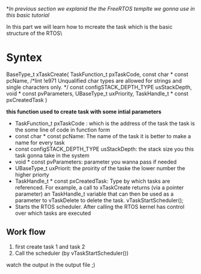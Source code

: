 **In previous section we explanid the the FreeRTOS templte we gonna use in this basic tutorial*

In this part we will learn how to mcreate the task which is the basic structure of the RTOS\

# Syntex
 BaseType_t xTaskCreate( TaskFunction_t pxTaskCode,
                            const char * const pcName, /*lint !e971 Unqualified char types are allowed for strings and single characters only. */
                            const configSTACK_DEPTH_TYPE usStackDepth,
                            void * const pvParameters,
                            UBaseType_t uxPriority,
                            TaskHandle_t * const pxCreatedTask )
                            
                            
**this function used to create task with some intial parameters**
  - TaskFunction_t pxTaskCode : which is the address of the task the task is the some line of code in function form 
  - const char * const pcName: The name of the task it is better to make a name for every task
  - const configSTACK_DEPTH_TYPE usStackDepth: the stack size you this task gonna take in the system 
  - void * const pvParameters: parameter you wanna pass if needed
  - UBaseType_t uxPriorit: the proirity of the taske the lower number the higher priorty 
  - TaskHandle_t * const pxCreatedTask: Type by which tasks are referenced. For example, a call to xTaskCreate returns (via a pointer parameter) an TaskHandle_t variable that can then be used as a parameter to vTaskDelete to delete the task.
  vTaskStartScheduler();
  - Starts the RTOS scheduler. After calling the RTOS kernel has control over which tasks are executed
  
## Work flow
 
1. first create task 1 and task 2
2. Call the scheduler (by vTaskStartScheduler()) 

watch the output in the output file ;)
